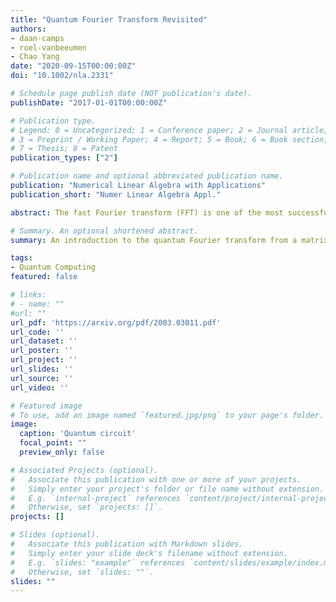 ```yaml
---
title: "Quantum Fourier Transform Revisited"
authors:
- daan-camps
- roel-vanbeeumen
- Chao Yang
date: "2020-09-15T00:00:00Z"
doi: "10.1002/nla.2331"

# Schedule page publish date (NOT publication's date).
publishDate: "2017-01-01T00:00:00Z"

# Publication type.
# Legend: 0 = Uncategorized; 1 = Conference paper; 2 = Journal article;
# 3 = Preprint / Working Paper; 4 = Report; 5 = Book; 6 = Book section;
# 7 = Thesis; 8 = Patent
publication_types: ["2"]

# Publication name and optional abbreviated publication name.
publication: "Numerical Linear Algebra with Applications"
publication_short: "Numer Linear Algebra Appl."

abstract: The fast Fourier transform (FFT) is one of the most successful numerical algorithms of the 20th century and has found numerous applications in many branches of computational science and engineering. The FFT algorithm can be derived from a particular matrix decomposition of the discrete Fourier transform (DFT) matrix. In this paper, we show that the quantum Fourier transform (QFT) can be derived by further decomposing the diagonal factors of the FFT matrix decomposition into products of matrices with Kronecker product structure. We analyze the implication of this Kronecker product structure on the discrete Fourier transform of rank-1 tensors on a classical computer. We also explain why such a structure can take advantage of an important quantum computer feature that enables the QFT algorithm to attain an exponential speedup on a quantum computer over the FFT algorithm on a classical computer. Further, the connection between the matrix decomposition of the DFT matrix and a quantum circuit is made. We also discuss a natural extension of a radix-2 QFT decomposition to a radix-d QFT decomposition. No prior knowledge of quantum computing is required to understand what is presented in this paper. Yet, we believe this paper may help readers to gain some rudimentary understanding of the nature of quantum computing from a matrix computation point of view.

# Summary. An optional shortened abstract.
summary: An introduction to the quantum Fourier transform from a matrix analysis perspective that provides an alternative derivation of the algorithm.

tags:
- Quantum Computing
featured: false

# links:
# - name: ""
#url: ""
url_pdf: 'https://arxiv.org/pdf/2003.03011.pdf'
url_code: ''
url_dataset: ''
url_poster: ''
url_project: ''
url_slides: ''
url_source: ''
url_video: ''

# Featured image
# To use, add an image named `featured.jpg/png` to your page's folder. 
image:
  caption: 'Quantum circuit'
  focal_point: ""
  preview_only: false

# Associated Projects (optional).
#   Associate this publication with one or more of your projects.
#   Simply enter your project's folder or file name without extension.
#   E.g. `internal-project` references `content/project/internal-project/index.md`.
#   Otherwise, set `projects: []`.
projects: []

# Slides (optional).
#   Associate this publication with Markdown slides.
#   Simply enter your slide deck's filename without extension.
#   E.g. `slides: "example"` references `content/slides/example/index.md`.
#   Otherwise, set `slides: ""`.
slides: ""
---
```


